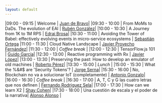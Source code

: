 ```yaml
---
layout: default
---
```


<div id="agenda">
</div>

|09:00 - 09:15 | Welcome | [Juan de Bravo](juan_de_bravo.html)|
|09:30 - 10:00 | From MoMs to DaDs. The evolution of EAI | [Rubén González](ruben_gonzalez)|
|10:00 - 10:30 | A Journey from 1K to 1M RPS | [Edrai Brosa](edrai_brosa.md)|
|10:30 - 11:00 | Avoiding the Tower of Babel: effectively evolving events in micro-service ecosystems | [Sebastián Ortega](sebastian_ortega)
|11:00 - 11:30 | Cloud Native Landscape | [Javier Provecho Fernández](javier_provecho_fernandez)|
|11:30 - 12:00 | *Coffee break* |
|12:00 - 12:30 | TensorFlow.js 101 | [Guido García](guido_garcia)|
|12:30 - 13:00 | Reactive programming with Rx | [Javier López](javier_lopez)|
|13:00 - 13:30 | Preserving the past: How to develop an emulator of old machines | [Roberto Pérez](rpc)|
|13:30 - 15:00 | *Lunch*  |
|15:00 - 15:30 | What the %&#$ are 'Security Tokens'? | [Jorge Serna](jorge_serna)|
|15:30 - 16:00 | No, Blockchain no va a solucionar IoT (completamente) | [Antonio Gonzalo](antonio_gonzalo)|
|16:00 - 16:30 | *Coffee break* |
|16:30 - 17:00 | A, T, C y G las cuatro letras que nos definen | [Fernando Rodriguez Sela](fernando_rodriguez_sela)|
|17:00 - 17:30 | How can we learn X2 |  [Shay Cohen](shay_cohen)|
|17:30 - 18:00 | Una cuestión de escala y el poder de la narrativa|  [Alonso Alonso](alonso_alonso) |
